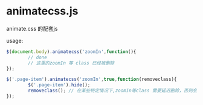 # animatecss.js

animate.css 的配套js 

usage:
```javascript
$(document.body).animatecss('zoomIn',function(){
        // done 
        // 这里的zoomIn 等 class 已经被删除
});

$('.page-item').animatecss('zoomIn',true,function(removeclass){
        $('.page-item').hide();
        removeclass(); // 在某些特定情况下,zoomIn等class 需要延迟删除，否则会出现闪屏
});

```

